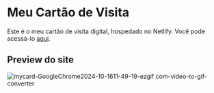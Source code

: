 # Meu Cartão de Visita

Este é o meu cartão de visita digital, hospedado no Netlify. Você pode acessá-lo [aqui](https://jgfgomes24.netlify.app/).

## Preview do site

![mycard-GoogleChrome2024-10-1611-49-19-ezgif com-video-to-gif-converter](https://github.com/user-attachments/assets/d5ed64f3-bd91-47ba-b6bd-8776726eda77)
